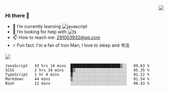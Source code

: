 <img align='right' src='https://github-readme-stats.vercel.app/api?username=niaogege&show_icons=true&theme=radical'/>

### Hi there 👋

- 🌱 I’m currently learning ![javascript](https://img.shields.io/badge/javacript-learn-orange)
- 🤔 I’m looking for help with ![ts](https://img.shields.io/badge/ts-learn-yellow)
- 📫 How to reach me: 291003932@qq.com
- ⚡ Fun fact:  I'm a fan of Iron Man, I love to sleep and 书法

![](https://github-readme-stats.vercel.app/api/top-langs/?username=niaogege&layout=compact)

<!--START_SECTION:waka-->
```text
JavaScript   43 hrs 14 mins  ██████████████████████▒░░   89.63 % 
SCSS         2 hrs 34 mins   █▒░░░░░░░░░░░░░░░░░░░░░░░   05.35 % 
TypeScript   1 hr 4 mins     ▓░░░░░░░░░░░░░░░░░░░░░░░░   02.22 % 
Markdown     44 mins         ▒░░░░░░░░░░░░░░░░░░░░░░░░   01.54 % 
Bash         12 mins         ░░░░░░░░░░░░░░░░░░░░░░░░░   00.43 % 
```
<!--END_SECTION:waka-->
